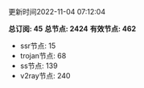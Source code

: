 更新时间2022-11-04 07:12:04

**总订阅: 45**
**总节点: 2424**
**有效节点: 462**
- ssr节点: 15
- trojan节点: 68
- ss节点: 139
- v2ray节点: 240
